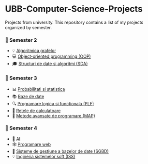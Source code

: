 # UBB-Computer-Science-Projects
Projects from university.
This repository contains a list of my projects organized by semester.

### 📁 Semester 2
* 💡 [Algoritmica grafelor](https://github.com/CrisanEmanuel/Semester-2-Algoritmica-grafelor)
* 💻 [Object-oriented programming (OOP)](https://github.com/CrisanEmanuel/Semester-2-OOP)
* 🎓 [Structuri de date si algoritmi (SDA)](https://github.com/CrisanEmanuel/Semester-2-SDA)

### 📁 Semester 3
* 📊 [Probabilitati si statistica](https://github.com/CrisanEmanuel/Semester-3-Probabilitati-si-statistica)
* 📚 [Baze de date](https://github.com/CrisanEmanuel/Semester-3-Baze-de-date)
* 🔍 [Programare logica si functionala (PLF)](https://github.com/CrisanEmanuel/Semester-3-PLF)
* 📡 [Retele de calculatoare](https://github.com/CrisanEmanuel/Semester-3-Retele-de-calculatoare)
* 📔 [Metode avansate de programare (MAP)](https://github.com/CrisanEmanuel/Semester-3-MAP)

### 📁 Semester 4
 * 🤖 [AI](https://github.com/CrisanEmanuel/Semester-4-AI)
 * 🕸️ [Programare web](https://github.com/CrisanEmanuel/Semester-4-Programare-Web)
 * 📑 [Sisteme de gestiune a bazelor de date (SGBD)](https://github.com/CrisanEmanuel/Semester-4-SGBD)
 * 💡 [Ingineria sistemelor soft (ISS)](https://github.com/CrisanEmanuel/Semester-4-ISS)
